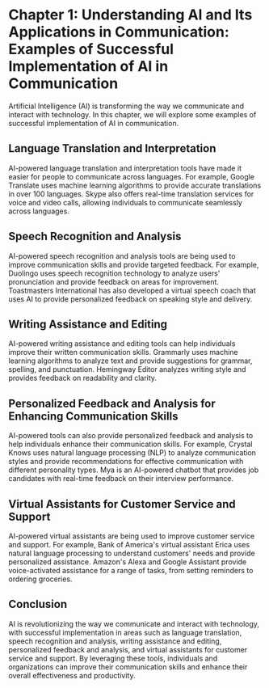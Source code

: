 Chapter 1: Understanding AI and Its Applications in Communication: Examples of Successful Implementation of AI in Communication
===============================================================================================================================

Artificial Intelligence (AI) is transforming the way we communicate and interact with technology. In this chapter, we will explore some examples of successful implementation of AI in communication.

Language Translation and Interpretation
---------------------------------------

AI-powered language translation and interpretation tools have made it easier for people to communicate across languages. For example, Google Translate uses machine learning algorithms to provide accurate translations in over 100 languages. Skype also offers real-time translation services for voice and video calls, allowing individuals to communicate seamlessly across languages.

Speech Recognition and Analysis
-------------------------------

AI-powered speech recognition and analysis tools are being used to improve communication skills and provide targeted feedback. For example, Duolingo uses speech recognition technology to analyze users' pronunciation and provide feedback on areas for improvement. Toastmasters International has also developed a virtual speech coach that uses AI to provide personalized feedback on speaking style and delivery.

Writing Assistance and Editing
------------------------------

AI-powered writing assistance and editing tools can help individuals improve their written communication skills. Grammarly uses machine learning algorithms to analyze text and provide suggestions for grammar, spelling, and punctuation. Hemingway Editor analyzes writing style and provides feedback on readability and clarity.

Personalized Feedback and Analysis for Enhancing Communication Skills
---------------------------------------------------------------------

AI-powered tools can also provide personalized feedback and analysis to help individuals enhance their communication skills. For example, Crystal Knows uses natural language processing (NLP) to analyze communication styles and provide recommendations for effective communication with different personality types. Mya is an AI-powered chatbot that provides job candidates with real-time feedback on their interview performance.

Virtual Assistants for Customer Service and Support
---------------------------------------------------

AI-powered virtual assistants are being used to improve customer service and support. For example, Bank of America's virtual assistant Erica uses natural language processing to understand customers' needs and provide personalized assistance. Amazon's Alexa and Google Assistant provide voice-activated assistance for a range of tasks, from setting reminders to ordering groceries.

Conclusion
----------

AI is revolutionizing the way we communicate and interact with technology, with successful implementation in areas such as language translation, speech recognition and analysis, writing assistance and editing, personalized feedback and analysis, and virtual assistants for customer service and support. By leveraging these tools, individuals and organizations can improve their communication skills and enhance their overall effectiveness and productivity.
